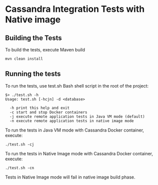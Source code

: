 # Cassandra Integration Tests with Native image

## Building the Tests

To build the tests, execute Maven build

    mvn clean install

## Running the tests

To run the tests, use test.sh Bash shell script in the root of the project:

    $> ./test.sh -h
    Usage: test.sh [-hcjn] -d <database>

      -h print this help and exit
      -c start and stop Docker containers
      -j execute remote application tests in Java VM mode (default)
      -n execute remote application tests in native image mode

To run the tests in Java VM mode with Cassandra Docker container, execute:

    ./test.sh -cj

To run the tests in Native Image mode with Cassandra Docker container, execute:

    ./test.sh -cn

Tests in Native Image mode will fail in native image build phase.
